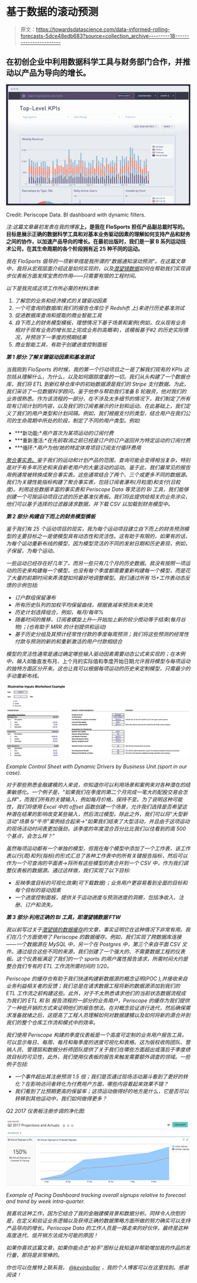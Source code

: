# 基于数据的滚动预测

> 原文：<https://towardsdatascience.com/data-informed-rolling-forecasts-5dce48edb683?source=collection_archive---------18----------------------->

## 在初创企业中利用数据科学工具与财务部门合作，并推动以产品为导向的增长。

![](img/f57557cc20877fd4286dd19573ee41d8.png)

Credit: Periscope Data. BI dashboard with dynamic filters.

*注:这篇文章最初发表在我的博客*[](https://kdboller.github.io/2017/05/20/data-informed-rolling-forecast.html)**上，是我在 FloSports 担任产品副总裁时写的。目标是展示正确的数据科学工具和对基本业务驱动因素的理解如何支持产品和财务之间的协作，以加速产品导向的增长。在最初出版时，我们是一家 B 系列运动技术公司，在其生命周期的各个阶段拥有近 25 种不同的运动。**

*我在 FloSports 倡导的一项新举措是我所谓的“数据通知滚动预测”。在这篇文章中，我将从宏观层面介绍这是如何实现的，以及[潜望镜数据](https://www.periscopedata.com/)如何在帮助我们实现调步仪表板方面发挥宝贵的作用——只需要有限的工程时间。*

*以下是我完成这项工作所必需的材料清单:*

1.  *了解您的业务和经济模式的关键驱动因素*
2.  *一个可查询的数据库(我们的报告仓库位于 Redshift 上)来进行历史基准测试*
3.  *促进数据库查询和提取的商业智能工具*
4.  *自下而上的财务模型模板，理想情况下基于场景和案例(例如，仅从现有业务相对于现有业务的增长加上完成业务的高概率)，该模板基于#2 的历史实际情况，并预测下一季度的预期结果*
5.  *商业智能工具，有助于创建进度控制面板*

***第 1 部分:了解关键驱动因素和基准测试***

*当我刚到 FloSports 的时候，我的第一个行动项目之一是了解我们现有的 KPIs 这包括从理解什么，为什么，以及如何跟踪度量的一切。我们从头构建了一个数据仓库，我们将 ETL 到新红移仓库中的初始数据源是我们的 Stripe 支付数据。为此，我们采访了一位数据科学顾问。鉴于他参与帮助我们准备 B 轮融资，他对我们的业务很熟悉。作为该流程的一部分，在不涉及太多细节的情况下，我们制定了所有现有订阅计划的内容，以及我们的订阅者展示的计划和运动。在此基础上，我们定义了我们的用户类型和计划间隔。例如，我们根据支付的类型，结合用户在我们公司的生命周期中所处的阶段，制定了不同的用户类型。例如:*

*   ***新功能:**用户首次为某项运动的订阅付费*
*   ***重新激活:**在先前取消之前已经是订户的订户返回并为特定运动的订阅付费*
*   ***循环:**用户为他/她的特定体育项目订阅支付循环费用*

*[聚合事实表。](http://www.kimballgroup.com/data-warehouse-business-intelligence-resources/kimball-techniques/dimensional-modeling-techniques/aggregate-fact-table-cube/)鉴于我们的运动和计划产品的范围，查询可能会变得相当复杂，特别是对于有多年历史和来自新老用户的大量活动的运动。鉴于此，我们最常见的报告用例通常被转换成聚合事实表。这些通常结合了两个、三个或更多不同的数据源。我们为关键性能指标构建了聚合事实表，包括订阅者瀑布(月粒度)和支付(日粒度)。利用这些数据丰富的事实表和 Periscope Data 等灵活的 BI 工具，我们能够创建一个可按运动项目过滤的历史基准仪表板。我们将此提供给相关的业务涉众，他们可以基于选择的过滤器请求数据，并下载 CSV 以加载到财务模型中。*

***第 2 部分:构建自下而上的财务模型模板***

*鉴于我们有 25 个运动项目的现实，我为每个运动项目建立自下而上的财务预测模型的主要目标之一是使模型具有动态性和灵活性。这有助于有限的，如果有的话，为每个运动重新布线的模型，因为模型灵活的不同的发射日期和历史表现，例如，子保留，为每个运动。*

*一些运动已经存在好几年了，而另一些只有几个月的历史数据。我没有按照一项运动的历史来构建每一个模型，也没有每个季度都需要重新构建每一个模型，而是花了大量的前期时间来弄清楚如何最好地调整模型。我们通过所有 15+工作表动态反馈的示例包括:*

*   *订户群组保留瀑布*
*   *所有历史队列的加权平均保留曲线，根据衰减率预测未来流失*
*   *历史计划选择组合，例如，每月/每年%*
*   *随着时间的推移，订阅者螺旋上升—开始加上新的较少搅动等于结束(每月谷物)；(也有助于 MRR 的计划提供和运动)*
*   *基于历史分组及其预计经常性付款的季度每周预测；我们将这些预测的经常性付款与预测的新的和重新激活的用户付款相结合*

*模型的灵活性通常是通过确定哪些输入驱动因素需要动态公式来实现的；在本例中，输入如*垂直发布月、上个月的实际值和季度开始日期*允许我将模型与每项运动的独特方面区分开来。这也让我可以根据每项运动的历史来定制模型，只需最少的手动重新布线。*

*![](img/999797a79f6d7f49cc4bd229e93c3967.png)*

*Example Control Sheet with Dynamic Drivers by Business Unit (sport in our case).*

*对于那些熟悉金融建模的人来说，你知道你可以利用场景和案例来对各种潜在的结果敏感化。一个例子是，“如果我们在季度的第二个月完成一笔大的配股交易会怎么样”，而我们所有的关键输入，例如每月价格，保持不变。为了说明这种可能性，我们将使用 Excel 中的 offset 函数创建一个场景，允许我们选择是否希望这种潜在结果的影响改变某些输入，然后流过模型。除此之外，我们可以将“大型新活动”场景与“牛市”案例结合起来→“如果我们结束了大型活动，并且由于这项运动的现场活动时间表更加强劲，该季度的年度混合百分比比我们以往看到的高 500 个基点，会怎么样？”*

*虽然每项运动都有一个单独的模型，但我在每个模型中添加了一个工作表，该工作表以行(周)和列(指标)的形式汇总了各种工作表中的所有关键报告指标，然后可以作为一个可查询的平面表→将所有这些模型的表合并到一个 CSV 中，作为我们调整仪表板的数据源。通过这样做，我们实现了以下目标:*

*   *反映季度目标的可视化效果(可下载数据)；业务用户更容易看到全面的目标和每个目标的驱动因素*
*   *一个进度控制面板，提供关于运动进度与预测进度的洞察，包括净收入、注册、订户和流失。*

***第 3 部分:利用正确的 BI 工具，即潜望镜数据 FTW***

*我以前写过关于[潜望镜的数据缓存](https://www.periscopedata.com/blog/building-the-periscope-cache-with-amazon-redshift.html)的文章，事实证明它在这种情况下非常有用。我们在几个方面使用了 Periscope 的数据缓存。例如，我们实现了跨数据库连接——一个数据源在 MySQL 中，另一个在 Postgres 中，第三个来自平面 CSV 文件。通过组合这些不同的来源，我们创建了一个强大的、不需要数据工程的仪表板。这个仪表板满足了我们的一个 sports 的用户属性报告请求，所需时间大约是整合我们专有的 ETL 工作流所需时间的 1/20。*

*Periscope 的缓存也有助于我们快速构建新数据源的概念证明(POC ),并接收来自业务利益相关者的反馈；我们总是在请求数据工程将新的数据源添加到我们的 ETL 工作流之前构建这些。此外，对于不太熟悉请求他们的当前状态数据流程成为我们的 ETL 和 BI 报告流程的一部分的业务用户，Periscope 的缓存为我们提供了一种低开销的方式来证明他们的报告想法。在对概念验证进行迭代，然后确保需求准备就绪之后，这提高了工程人员理解如何对数据建模以及如何将新的源合并到我们的整个仓库工作流和模式中的效率。*

*我们使用 Periscope 构建的季度仪表板是一个高度可定制的业务用户报告工具，可以显示每日、每周、每月和每季度的进度可视化和表格。这为版权收购团队、营销人员、管理层和数据分析师团队提供了关于我们在哪些方面超出或落后于季度绩效目标的可见性，此外，我们使用仪表板的报告来触发需要额外调查的领域。一些例子包括:*

*   *一个事件超出其注册预测 1.5 倍；我们是否通过现场活动漏斗看到了更好的转化？在影响访问者转化为付费用户方面，哪些内容看起来效果不错？*
*   *我们看到了比预期更高的保留率；这项运动做得好的地方是什么，它是否可以转移到其他运动中，我们如何做得更多？*

*Q2 2017 仪表板注册步调的净化图:*

*![](img/57c52b8c5bd796ff973db60c2f2c6601.png)*

*Example of Pacing Dashboard tracking overall signups relative to forecast and trend by week intra-quarter.*

*我喜欢这种工作，因为它结合了我的金融建模背景和数据分析。同样令人欣慰的是，在定义和验证业务逻辑以及获得正确的数据策略方面所做的努力确实可以支持产品导向的增长。Periscope Data 的工作人员是一路走来的好伙伴，最终是这种高度迭代、低开销方法成为可能的原因！*

*如果你喜欢这篇文章，如果你能点击“拍手”图标让我知道并帮助增加我的作品的发行量，那将是非常棒的。*

*你也可以在推特上联系我， [@kevinboller](https://twitter.com/kevinboller) ，我的个人博客可以在这里找到。感谢阅读！*